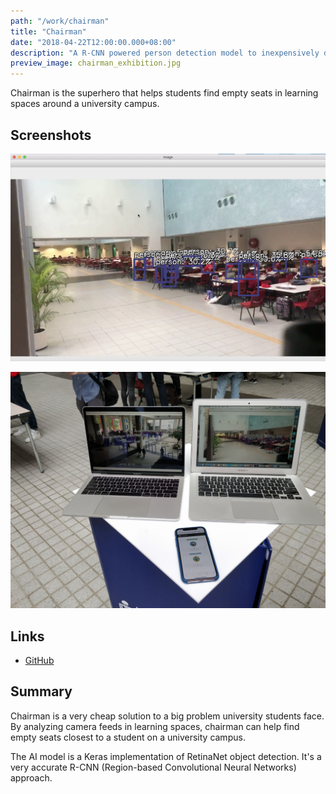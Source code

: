 ```yaml
---
path: "/work/chairman"
title: "Chairman"
date: "2018-04-22T12:00:00.000+08:00"
description: "A R-CNN powered person detection model to inexpensively detect free learning spaces around university campus."
preview_image: chairman_exhibition.jpg
---
```


Chairman is the superhero that helps students find empty seats in learning spaces around a university campus.

## Screenshots

![Person Detection R-CNN Model](./person_detect.jpg)

![Exhibition at HackUST 2018](./chairman_exhibition.jpg)

## Links

- [GitHub](https://github.com/piy0999/Chairman)

## Summary

Chairman is a very cheap solution to a big problem university students face. By analyzing camera feeds in learning spaces, chairman can help find empty seats closest to a student on a university campus.

The AI model is a Keras implementation of RetinaNet object detection. It's a very accurate R-CNN (Region-based Convolutional Neural Networks) approach.
